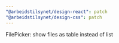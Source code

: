 ```yaml
---
"@arbeidstilsynet/design-react": patch
"@arbeidstilsynet/design-css": patch
---
```


FilePicker: show files as table instead of list
